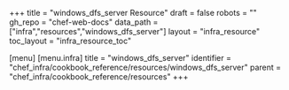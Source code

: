 +++
title = "windows_dfs_server Resource"
draft = false
robots = ""
gh_repo = "chef-web-docs"
data_path = ["infra","resources","windows_dfs_server"]
layout = "infra_resource"
toc_layout = "infra_resource_toc"

[menu]
  [menu.infra]
    title = "windows_dfs_server"
    identifier = "chef_infra/cookbook_reference/resources/windows_dfs_server"
    parent = "chef_infra/cookbook_reference/resources"
+++

<!-- The contents of this page are automatically generated from the windows_dfs_server.yaml file in the data directory. -->
<!-- To suggest a change, edit the https://github.com/chef/chef/blob/main/lib/chef/resource/windows_dfs_server.rb file
      and submit a pull request to the https://github.com/chef/chef repository. -->
